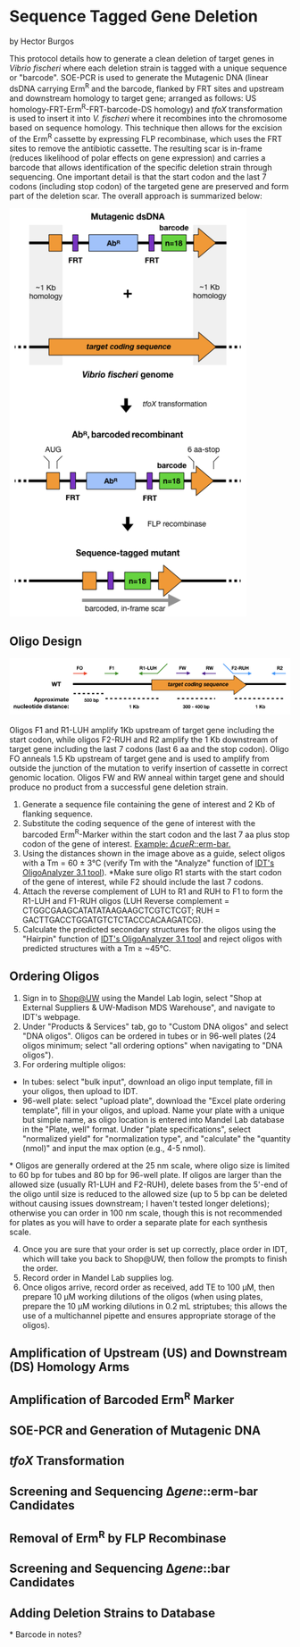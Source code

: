 # Sequence Tagged Gene Deletion
by Hector Burgos

This protocol details how to generate a clean deletion of target genes in *Vibrio fischeri* where each deletion strain is tagged with a unique sequence or "barcode".
SOE-PCR is used to generate the Mutagenic DNA (linear dsDNA carrying Erm<sup>R</sup> and the barcode, flanked by FRT sites and upstream and downstream homology to target gene; arranged as follows: US homology-FRT-Erm<sup>R</sup>-FRT-barcode-DS homology) and *tfoX* transformation is used to insert it into *V. fischeri* where it recombines into the chromosome based on sequence homology.
This technique then allows for the excision of the Erm<sup>R</sup> cassette by expressing FLP recombinase, which uses the FRT sites to remove the antibiotic cassette.
The resulting scar is in-frame (reduces likelihood of polar effects on gene expression) and carries a barcode that allows identification of the specific deletion strain through sequencing.
One important detail is that the start codon and the last 7 codons (including stop codon) of the targeted gene are preserved and form part of the deletion scar.
The overall approach is summarized below:

<IMG SRC="/images/sequence-tagged-gene-deletion/sequence-tagged-gene-deletion-approach.png" WIDTH=425>

## Oligo Design

<IMG SRC="/images/sequence-tagged-gene-deletion/Oligos-Gene-Deletion.png" WIDTH=900>
<br><br>
Oligos F1 and R1-LUH amplify 1Kb upstream of target gene including the start codon, while oligos F2-RUH and R2 amplify the 1 Kb downstream of target gene including the last 7 codons (last 6 aa and the stop codon).
Oligo FO anneals 1.5 Kb upstream of target gene and is used to amplify from outside the junction of the mutation to verify insertion of cassette in correct genomic location.
Oligos FW and RW anneal within target gene and should produce no product from a successful gene deletion strain.

1. Generate a sequence file containing the gene of interest and 2 Kb of flanking sequence.
2. Substitute the coding sequence of the gene of interest with the barcoded Erm<sup>R</sup>-Marker within the start codon and the last 7 aa plus stop codon of the gene of interest. [Example: *ΔcueR*::erm-bar.](https://benchling.com/s/seq-b4AyxNqFLv25wjchrTqZ)
3. Using the distances shown in the image above as a guide, select oligos with a Tm = 60 ± 3°C (verify Tm with the "Analyze" function of [IDT's OligoAnalyzer 3.1 tool](https://www.idtdna.com/calc/analyzer)). \*Make sure oligo R1 starts with the start codon of the gene of interest, while F2 should include the last 7 codons.
4. Attach the reverse complement of LUH to R1 and RUH to F1 to form the R1-LUH and F1-RUH oligos (LUH Reverse complement = CTGGCGAAGCATATATAAGAAGCTCGTCTCGT; RUH = GACTTGACCTGGATGTCTCTACCCACAAGATCG).
5. Calculate the predicted secondary structures for the oligos using the "Hairpin" function of [IDT's OligoAnalyzer 3.1 tool](https://www.idtdna.com/calc/analyzer) and reject oligos with predicted structures with a Tm ≥ ~45°C.

## Ordering Oligos
1. Sign in to [Shop@UW](https://mds.bussvc.wisc.edu/order/shopper_lookup.asp) using the Mandel Lab login, select "Shop at External Suppliers & UW-Madison MDS Warehouse",
 and navigate to IDT's webpage.
2. Under "Products & Services" tab, go to "Custom DNA oligos" and select "DNA oligos".
Oligos can be ordered in tubes or in 96-well plates (24 oligos minimum; select "all ordering options" when navigating to "DNA oligos").
3. For ordering multiple oligos:
  - In tubes: select "bulk input", download an oligo input template, fill in your oligos, then upload to IDT.
  - 96-well plate: select "upload plate", download the "Excel plate ordering template", fill in your oligos, and upload. Name your plate with a unique but simple name, as oligo location is entered into Mandel Lab database in the "Plate, well" format. Under "plate specifications", select "normalized yield" for "normalization type", and "calculate" the "quantity (nmol)" and input the max option (e.g., 4-5 nmol).

\* Oligos are generally ordered at the 25 nm scale, where oligo size is limited to 60 bp for tubes and 80 bp for 96-well plate.
If oligos are larger than the allowed size (usually R1-LUH and F2-RUH), delete bases from the 5'-end of the oligo until size is reduced to the allowed size (up to 5 bp can be deleted without causing issues downstream; I haven't tested longer deletions); otherwise you can order in 100 nm scale, though this is not recommended for plates as you will have to order a separate plate for each synthesis scale.

4. Once you are sure that your order is set up correctly, place order in IDT, which will take you back to Shop@UW, then follow the prompts to finish the order.
5. Record order in Mandel Lab supplies log.
6. Once oligos arrive, record order as received, add TE to 100 µM, then prepare 10 µM working dilutions of the oligos (when using plates, prepare the 10 µM working dilutions in 0.2 mL striptubes; this allows the use of a multichannel pipette and ensures appropriate storage of the oligos).

## Amplification of Upstream (US) and Downstream (DS) Homology Arms

## Amplification of Barcoded Erm<sup>R</sup> Marker

## SOE-PCR and Generation of Mutagenic DNA

## *tfoX* Transformation

## Screening and Sequencing Δ*gene*::erm-bar Candidates

## Removal of Erm<sup>R</sup> by FLP Recombinase

## Screening and Sequencing Δ*gene*::bar Candidates

## Adding Deletion Strains to Database
\* Barcode in notes?
